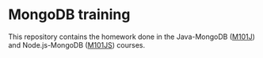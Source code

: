# MongoDB training
This repository contains the homework done in the Java-MongoDB ([M101J](https://university.mongodb.com/courses/M101J/about)) and Node.js-MongoDB ([M101JS](https://university.mongodb.com/courses/M101JS/about)) courses.
